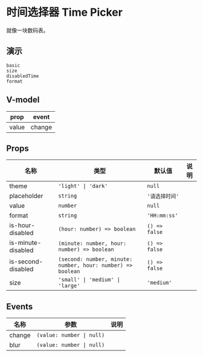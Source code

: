 # 时间选择器 Time Picker
就像一块数码表。

## 演示
```demo
basic
size
disabledTime
format
```
## V-model
|prop|event|
|-|-|
|value|change|

## Props
|名称|类型|默认值|说明|
|-|-|-|-|
|theme|`'light' \| 'dark'`|`null`||
|placeholder|`string`|`'请选择时间'`||
|value|`number`|`null`||
|format|`string`|`'HH:mm:ss'`||
|is-hour-disabled|`(hour: number) => boolean`|`() => false`||
|is-minute-disabled|`(minute: number, hour: number) => boolean`|`() => false`||
|is-second-disabled|`(second: number, minute: number, hour: number) => boolean`|`() => false`||
|size|`'small' \| 'medium' \| 'large'`|`'medium'`||

## Events
|名称|参数|说明|
|-|-|-|
|change|`(value: number \| null)`||
|blur|`(value: number \| null)`||